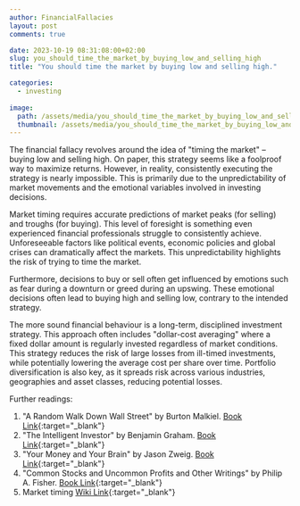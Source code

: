 ```yaml
---
author: FinancialFallacies
layout: post
comments: true

date: 2023-10-19 08:31:08:00+02:00  
slug: you_should_time_the_market_by_buying_low_and_selling_high
title: "You should time the market by buying low and selling high."

categories:
  - investing
  
image:
  path: /assets/media/you_should_time_the_market_by_buying_low_and_selling_high.jpg
  thumbnail: /assets/media/you_should_time_the_market_by_buying_low_and_selling_high.jpg
---
```


The financial fallacy revolves around the idea of "timing the market" – buying low and selling high. On paper, this strategy seems like a foolproof way to maximize returns. However, in reality, consistently executing the strategy is nearly impossible. This is primarily due to the unpredictability of market movements and the emotional variables involved in investing decisions.

Market timing requires accurate predictions of market peaks (for selling) and troughs (for buying). This level of foresight is something even experienced financial professionals struggle to consistently achieve. Unforeseeable factors like political events, economic policies and global crises can dramatically affect the markets. This unpredictability highlights the risk of trying to time the market.

Furthermore, decisions to buy or sell often get influenced by emotions such as fear during a downturn or greed during an upswing. These emotional decisions often lead to buying high and selling low, contrary to the intended strategy.

The more sound financial behaviour is a long-term, disciplined investment strategy. This approach often includes "dollar-cost averaging" where a fixed dollar amount is regularly invested regardless of market conditions. This strategy reduces the risk of large losses from ill-timed investments, while potentially lowering the average cost per share over time. Portfolio diversification is also key, as it spreads risk across various industries, geographies and asset classes, reducing potential losses.

Further readings:

1. "A Random Walk Down Wall Street" by Burton Malkiel. [Book Link](https://www.amazon.com/Random-Walk-Down-Wall-Street/dp/0393330338/ref=nosim?tag=financialfall-20){:target="_blank"}
2. "The Intelligent Investor" by Benjamin Graham. [Book Link](https://www.amazon.com/Intelligent-Investor-Definitive-Investing-Essentials/dp/0060555661/ref=nosim?tag=financialfall-20){:target="_blank"}
3. "Your Money and Your Brain" by Jason Zweig. [Book Link](https://www.amazon.com/Your-Money-Brain-Science-Neuroeconomics/dp/0743276698/ref=nosim?tag=financialfall-20){:target="_blank"}
4. "Common Stocks and Uncommon Profits and Other Writings" by Philip A. Fisher. [Book Link](https://www.amazon.com/Common-Stocks-Uncommon-Profits-Writings/dp/0471445509/ref=nosim?tag=financialfall-20){:target="_blank"}
6. Market timing [Wiki Link](https://en.wikipedia.org/wiki/Operation_Market_Time){:target="_blank"}

